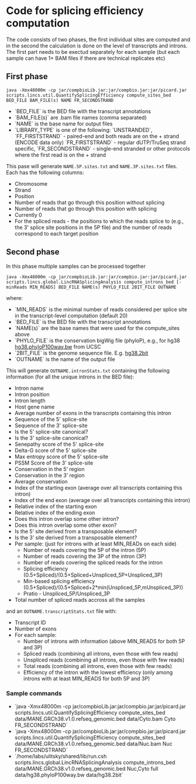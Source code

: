 <H1>Code for splicing efficiency computation</H1>

The code consists of two phases, the first individual sites are computed and in the second the calculation is done on the level of transcripts and introns.
The first part needs to be exectud separately for each sample (but each sample can have 1+ BAM files if there are technical replicates etc)

<H2>First phase</H2>

`java -Xmx48000m -cp jar/compbioLib.jar:jar/compbio.jar:jar/picard.jar scripts.lincs.util.QuantifySplicingEfficiency compute_sites_bed BED_FILE BAM_FILE(s) NAME FR_SECONDSTRAND`

<ul>
<li>`BED_FILE` is the BED file with the transcript annotations
<li>`BAM_FILE(s)` are .bam file names (comma separated)
<li>`NAME` is the base name for output files
<li>`LIBRARY_TYPE` is one of the following: `UNSTRANDED`, `FF_FIRSTSTRAND` - paired-end and both reads are on the + strand (ENCODE data only) `FR_FIRSTSTRAND` - regular dUTP/TruSeq strand specific, `FR_SECONDSTRAND` - single-end stranded or other protocols where the first read is on the + strand
</ul>

This pase will generate `NAME.5P.sites.txt` and `NAME.3P.sites.txt` files. Each has the following columns:
<ul>
<li>Chromosome
<li>Strand
<li>Position
<li>Number of reads that go through this position without splicing
<li>Number of reads that go through this position with splicing
<li>Currently 0
<li>For the spliced reads - the positions to which the reads splice to (e.g., the 3' splice site positions in the 5P file) and the number of reads correspond to each target position
</ul>

<H2>Second phase</H2>
In this phase multiple samples can be processed together

`java -Xmx48000m -cp jar/compbioLib.jar:jar/compbio.jar:jar/picard.jar scripts.lincs.global.LincRNASplicingAnalysis compute_introns_bed [-minReads MIN_READS] BED_FILE NAME(s) PHYLO_FILE 2BIT_FILE OUTNAME`

where:
<ul>
<li>`MIN_READS` is the minimal number of reads considered per splice site in the transcript-level computation (default 20)
<li>`BED_FILE` is the BED file with the transcript annotations
<li>`NAME(s)` are the base names that were used for the compute_sites above
<li>`PHYLO_FILE` is the conservation bigWig file (phyloP), e.g., for hg38 <A HREF="http://hgdownload.cse.ucsc.edu/goldenpath/hg38/phyloP100way/hg38.phyloP100way.bw">hg38.phyloP100way.bw</A> from UCSC
<li>`2BIT_FILE` is the genome sequence file. E.g. <A HREF="https://hgdownload.cse.ucsc.edu/goldenpath/hg38//bigZips/hg38.2bit">hg38.2bit</A>
<li>`OUTNAME` is the name of the output file
</ul>

This will generate `OUTNAME.intronStats.txt` containing the following information (for all the unique introns in the BED file):
<ul>
<li>Intron name
<li>Intron position
<li>Intron length
<li>Host gene name
<li>Average number of exons in the transcripts containing this intron
<li>Sequence of the 5' splice-site
<li>Sequence of the 3' splice-site
<li>Is the 5' splice-site canonical?
<li>Is the 3' splice-site canonical?
<li>Senepathy score of the 5' splice-site
<li>Delta-G score of the 5' splice-site
<li>Max entropy score of the 5' splice-site
<li>PSSM Score of the 3' splice-site
<li>Conservation in the 5’ region
<li>Conservation in the 3’ region
<li>Average conservation
<li>Index of the starting exon (average over all transcripts containing this intron)
<li>Index of the end exon (average over all transcripts containing this intron)
<li>Relative index of the starting exon
<li>Relative index of the ending exon
<li>Does this intron overlap some other intron?
<li>Does this intron overlap some other exon?
<li>Is the 5’ site derived from a transposable element?
<li>Is the 3’ site derived from a transposable element?
<li>Per sample: (just for introns with at least MIN_READs on each side)
  <ul>
    <li>Number of reads covering the 5P of the intron (5P)
    <li>Number of reads covering the 3P of the intron (3P)
    <li>Number of reads covering the spliced reads for the intron 
    <li>Splicing efficiency (0.5+Spliced)/(0.5+Spliced+Unspliced_5P+Unspliced_3P)
    <li>Min-based splicing efficiency (0.5+Spliced)/(0.5+Spliced+2*min(Unspliced_5P,mUnspliced_3P))
    <li>Pratio - Unspliced_5P/Unspliced_3P
   </ul>
<li>Total number of spliced reads accross all the samples  
</ul>

and an `OUTNAME.transcriptStats.txt` file with:
<ul>
<li> Transcript ID
<li> Number of exons
<li> For each sample:
  <ul>
    <li>Number of introns with information (above MIN_READS for both 5P and 3P)</li>
    <li>Spliced reads (combining all introns, even those with few reads)</li>
    <li>Unspliced reads (combining all introns, even those with few reads)</li>
    <li>Total reads (combining all introns, even those with few reads)</li>
    <li>Efficiency of the intron with the lowest efficiency (only among introns with at least MIN_READS for both 5P and 3P)</li>
  </ul>
 </ul>
 
 <h3>Sample commands</H3>
 <p>
 <ul>
 <li>
`java -Xmx48000m -cp jar/compbioLib.jar:jar/compbio.jar:jar/picard.jar scripts.lincs.util.QuantifySplicingEfficiency compute_sites_bed data/MANE.GRCh38.v1.0.refseq_genomic.bed data/Cyto.bam Cyto FR_SECONDSTRAND`</li>
 <li>`java -Xmx48000m -cp jar/compbioLib.jar:jar/compbio.jar:jar/picard.jar scripts.lincs.util.QuantifySplicingEfficiency compute_sites_bed data/MANE.GRCh38.v1.0.refseq_genomic.bed data/Nuc.bam Nuc FR_SECONDSTRAND`</li>
 <li>`/home/labs/ulitsky/shared/lib/run.csh scripts.lincs.global.LincRNASplicingAnalysis compute_introns_bed data/MANE.GRCh38.v1.0.refseq_genomic.bed Nuc,Cyto full data/hg38.phyloP100way.bw data/hg38.2bit`</li>
 </p>
    

